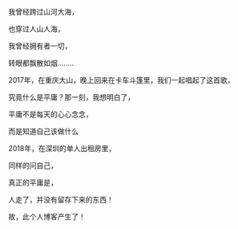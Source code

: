 我曾经跨过山河大海，

也穿过人山人海，

我曾经拥有者一切，

转眼都飘散如烟........ 

2017年，在重庆大山，晚上回来在卡车斗篷里，我们一起唱起了这首歌，

究竟什么是平庸？那一刻，我想明白了，

平庸不是每天的心心念念，

而是知道自己该做什么 

2018年，在深圳的单人出租房里，

同样的问自己，

真正的平庸是，

人走了，并没有留存下来的东西！ 

故，此个人博客产生了！